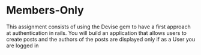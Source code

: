 # Members-Only
This assignment consists of using the Devise gem to have a first approach at authentication in rails. You will build an application that allows users to create posts and the authors of the posts are displayed only if as a User you are logged in